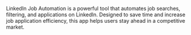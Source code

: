 LinkedIn Job Automation is a powerful tool that automates job searches, filtering, and applications on LinkedIn. Designed to save time and increase job application efficiency, this app helps users stay ahead in a competitive market.
